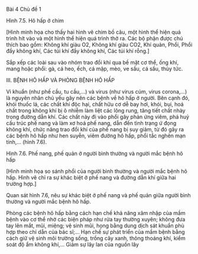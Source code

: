 Bài 4
Chủ đề 1

Hình 7.5. Hô hấp ở chim

[Hình minh họa cho thấy hai hình vẽ chim bồ câu, một hình thể hiện quá trình hít vào và một hình thể hiện quá trình thở ra. Các bộ phận được chú thích bao gồm: Không khí giàu O2, Không khí giàu CO2, Khí quản, Phổi, Phổi đầy không khí, Các túi khí đầy không khí, Các túi khí rỗng.]

Sắp xếp các loài sau vào nhóm trao đổi khí qua bề mặt cơ thể, ống khí, mang hoặc phổi: gà, cá heo, ếch, cá mập, mèo, ve sầu, cá sấu, thủy tức.

III. BỆNH HÔ HẤP VÀ PHÒNG BỆNH HÔ HẤP

Vi khuẩn (như phế cầu, tu cầu,...) và virus (như virus cúm, virus corona,...) là nguyên nhân chủ yếu gây nên các bệnh về hô hấp ở người. Bên cạnh đó, khói thuốc lá, các chất khí độc hại, chất hữu cơ dễ bay hơi, khói, bụi, hoá chất trong không khí bị ô nhiễm làm liệt các lông rung, tăng tiết chất nhày trong đường dẫn khí. Các chất này đi vào phổi gây phản ứng viêm, phá huỷ cấu trúc phế nang và làm xơ hoá phế nang, dẫn đến tình trạng ứ đọng không khí, chức năng trao đổi khí của phế nang bị suy giảm, từ đó gây ra các bệnh hô hấp như hen suyễn, viêm đường hô hấp, phổi tắc nghẽn mạn tính,... (hình 7.6).

Hình 7.6. Phế nang, phế quản ở người bình thường và người mắc bệnh hô hấp

[Hình minh họa so sánh phổi của người bình thường và người mắc bệnh hô hấp. Hình vẽ chỉ ra sự khác biệt ở phế nang và đường dẫn khí giữa hai trường hợp.]

Quan sát hình 7.6, nêu sự khác biệt ở phế nang và phế quản giữa người bình thường và người mắc bệnh hô hấp.

Phòng các bệnh hô hấp bằng cách hạn chế khả năng xâm nhập của mầm bệnh vào cơ thể nhờ các biện pháp như rửa tay thường xuyên; không đưa tay lên mắt, mũi, miệng; vệ sinh mũi, họng bằng dung dịch sát khuẩn phù hợp theo chỉ dẫn của bác sĩ;... Hạn chế sự phát triển của mầm bệnh bằng cách giữ vệ sinh môi trường sống, trồng cây xanh, thông thoáng khí, kiểm soát độ ẩm không khí,... Giảm sự lây lan của nguồn lây